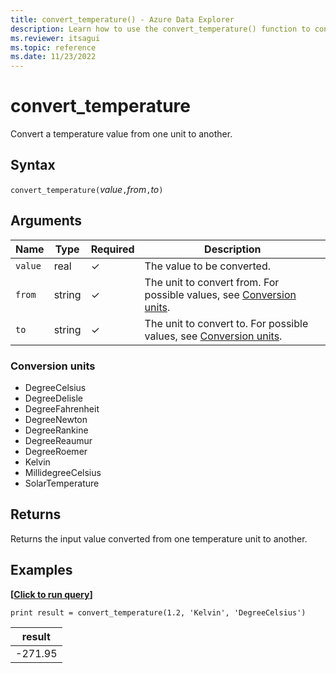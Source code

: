 ```yaml
---
title: convert_temperature() - Azure Data Explorer
description: Learn how to use the convert_temperature() function to convert a temperature value input from one unit to another.
ms.reviewer: itsagui
ms.topic: reference
ms.date: 11/23/2022
---
```

# convert_temperature

Convert a temperature value from one unit to another.

## Syntax

`convert_temperature(`*value*`,`*from*`,`*to*`)`

## Arguments

| Name | Type | Required | Description |
|--|--|--|--|
| `value` | real | &check; | The value to be converted. |
| `from` | string | &check; | The unit to convert from. For possible values, see [Conversion units](#conversion-units). |
| `to` | string | &check; | The unit to convert to. For possible values, see [Conversion units](#conversion-units). |

### Conversion units

* DegreeCelsius
* DegreeDelisle
* DegreeFahrenheit
* DegreeNewton
* DegreeRankine
* DegreeReaumur
* DegreeRoemer
* Kelvin
* MillidegreeCelsius
* SolarTemperature

## Returns

 Returns the input value converted from one temperature unit to another.

## Examples

**\[**[**Click to run query**](https://dataexplorer.azure.com/clusters/help/databases/Samples?query=H4sIAAAAAAAAAysoyswrUShKLS7NKVGwVUjOzytLLSqJL0nNLUgtSiwpLUrVMNQz0lFQ907NKcvMUweyXFLTi1JTnVNzijNLi9U1AVVJ6WxCAAAA)**\]**

```kusto
print result = convert_temperature(1.2, 'Kelvin', 'DegreeCelsius')
```

|result|
|---|
|-271.95|
